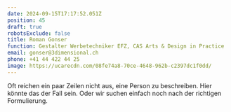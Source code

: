 ```yaml
---
date: 2024-09-15T17:17:52.051Z
position: 45
draft: true
robotsExclude: false
title: Roman Gonser
function: Gestalter Werbetechniker EFZ, CAS Arts & Design in Practice
email: gonser@3dimensional.ch
phone: +41 44 422 44 25
image: https://ucarecdn.com/08fe74a8-70ce-4648-962b-c2397dc1f0dd/
---
```

Oft reichen ein paar Zeilen nicht aus, eine Person zu beschreiben.
Hier könnte das der Fall sein. 
Oder wir suchen einfach noch nach der richtigen Formulierung.
